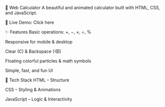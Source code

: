 🌟 Web Calculator
A beautiful and animated calculator built with HTML, CSS, and JavaScript.

🔗 Live Demo: Click here

✨ Features
Basic operations: +, −, ×, ÷, %

Responsive for mobile & desktop

Clear (C) & Backspace (⌫)

Floating colorful particles & math symbols

Simple, fast, and fun UI

🚀 Tech Stack
HTML – Structure

CSS – Styling & Animations

JavaScript – Logic & Interactivity

